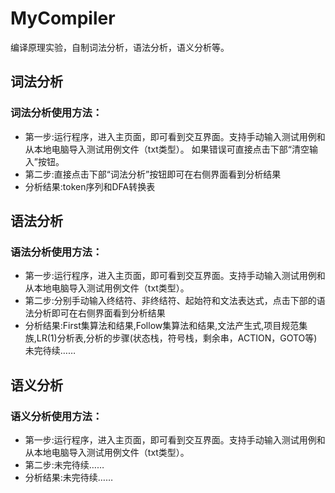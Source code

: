 # MyCompiler
编译原理实验，自制词法分析，语法分析，语义分析等。

## 词法分析
### 词法分析使用方法：
 - 第一步:运行程序，进入主页面，即可看到交互界面。支持手动输入测试用例和从本地电脑导入测试用例文件（txt类型）。
 如果错误可直接点击下部“清空输入”按钮。
 - 第二步:直接点击下部“词法分析”按钮即可在右侧界面看到分析结果
 - 分析结果:token序列和DFA转换表

## 语法分析
### 语法分析使用方法：
 - 第一步:运行程序，进入主页面，即可看到交互界面。支持手动输入测试用例和从本地电脑导入测试用例文件（txt类型）。
 - 第二步:分别手动输入终结符、非终结符、起始符和文法表达式，点击下部的语法分析即可在右侧界面看到分析结果
 - 分析结果:First集算法和结果,Follow集算法和结果,文法产生式,项目规范集族,LR(1)分析表,分析的步骤(状态栈，符号栈，剩余串，ACTION，GOTO等)
未完待续……


## 语义分析
### 语义分析使用方法：
 - 第一步:运行程序，进入主页面，即可看到交互界面。支持手动输入测试用例和从本地电脑导入测试用例文件（txt类型）。
 - 第二步:未完待续……
 - 分析结果:未完待续……